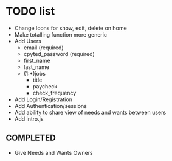 # TODO list

* Change Icons for show, edit, delete on home
* Make totalling function more generic
* Add Users
    - email (required)
    - cpyted_password (required)
    - first_name
    - last_name
    - (1:*)jobs
        + title
        + paycheck
        + check_frequency
* Add Login/Registration
* Add Authentication/sessions
* Add ability to share view of needs and wants between users
* Add intro.js

## COMPLETED
* Give Needs and Wants Owners